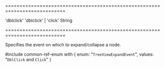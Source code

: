 ===========================================================================
<!--default-->'dblclick'<!--/default-->
<!--acceptValues-->'dblclick' | 'click'<!--/acceptValues-->
<!--type-->String<!--/type-->
===========================================================================

<!--shortDescription-->
Specifies the event on which to expand/collapse a node.
<!--/shortDescription-->

<!--fullDescription-->
#include common-ref-enum with {
    enum: "`TreeViewExpandEvent`",
    values: "`DblClick` and `Click`"
}
<!--/fullDescription-->
